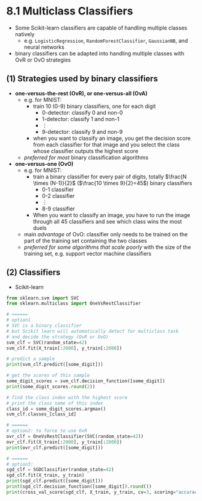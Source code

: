 # 8.1 Multiclass Classifiers

- Some Scikit-learn classifiers are capable of handling multiple classes natively
  - e.g. `LogisticRegression`, `RandomForestClassifier`, `GaussianNB`, and neural networks
- binary classifiers can be adapted into handling multiple classes with OvR or OvO strategies

## (1) Strategies used by binary classifiers

- __one-versus-the-rest (OvR), or one-versus-all (OvA)__
  - e.g. for MNIST:
    - train 10 (0-9) binary classifiers, one for each digit 
      - 0-detector: classify 0 and non-0
      - 1-detector: classify 1 and non-1
      - $\vdots$
      - 9-detector: classify 9 and non-9
    - when you want to classify an image, you get the decision score from each classifier for that image and you select the class whose classifier outputs the highest score
  - _preferred for most_ binary classification algorithms
- __one-versus-one (OvO)__
  - e.g. for MNIST:
    - train a binary classifier for every pair of digits, totally $\frac{N \times (N-1)}{2}$ ($\frac{10 \times 9}{2}=45$) binary classifiers
      - 0-1 classifier
      - 0-2 classifier
      - $\vdots$
      - 8-9 classifier
    - When you want to classify an image, you have to run the image through all 45 classifiers and see which class wins the most duels
  - main _advantage_ of OvO: classifier only needs to be trained on the part of the training set containing the two classes
  - _preferred for some algorithms that scale poorly_ with the size of the training set, e.g. support vector machine classifiers

## (2) Classifiers

- Scikit-learn 

```python
from sklearn.svm import SVC
from sklearn.multiclass import OneVsRestClassifier

# ======
# option1
# SVC is a binary classifier
# but Scikit learn will automatically detect for multiclass task
# and decide the strategy (OvR or OvO)
svm_clf = SVC(random_state=42)
svm_clf.fit(X_train[:2000], y_train[:2000])

# predict a sample
print(svm_clf.predict([some_digit]))

# get the scores of this sample
some_digit_scores = svm_clf.decision_function([some_digit])
print(some_digit_scores.round(2))

# find the class index with the highest score
# print the class name of this index
class_id = some_digit_scores.argmax()
svm_clf.classes_[class_id]

# ======
# option2: to force to use OvR
ovr_clf = OneVsRestClassifier(SVC(random_state=42))
ovr_clf.fit(X_train[:2000], y_train[:2000])
print(ovr_clf.predict([some_digit]))

# ======
# option3:
sgd_clf = SGDClassifier(random_state=42)
sgd_clf.fit(X_train, y_train)
print(sgd_clf.predict([some_digit]))
print(sgd_clf.decision_function([some_digit]).round())
print(cross_val_score(sgd_clf, X_train, y_train, cv=3, scoring="accuracy"))
```
